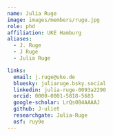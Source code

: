```yaml
---
name: Julia Ruge
image: images/members/ruge.jpg
role: phd
affiliation: UKE Hamburg
aliases:
  - J. Ruge
  - J Ruge 
  - Julia Ruge 

links:
  email: j.ruge@uke.de
  bluesky: juliaruge.bsky.social
  linkedin: julia-ruge-0093a2290
  orcid: 0000-0001-5818-5683
  google-scholar: LrQs0B4AAAAJ
  github: J-uliet
  researchgate: Julia-Ruge
  osf: ruy9e
---
```



